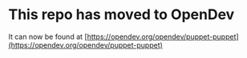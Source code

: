 # This repo has moved to OpenDev

It can now be found at [https://opendev.org/opendev/puppet-puppet](https://opendev.org/opendev/puppet-puppet)
